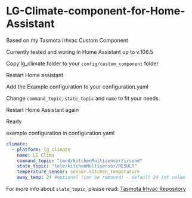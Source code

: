 # LG-Climate-component-for-Home-Assistant
Based on my Tasmota Irhvac Custom Component

Currently tested and woring in Home Assistant up to v.106.5

Copy lg_climate folder to your `config/custom_component` folder

Restart Home assistant

Add the Example configuration to your configuration.yaml

Change `command_topic`, `state_topic` and `name` to fit your needs.

Restart Home Assistant again

Ready

example configuration in configuration.yaml
``` yaml
climate:
  - platform: lg_climate
    name: LG Clima
    command_topic: "cmnd/kitchenMultisensor/irsend"
    state_topic: "tele/kitchenMultisensor/RESULT"
    temperature_sensor: sensor.kitchen_temperature
    away_temp: 24 #optional (can be removed) - default 24 int value
```
For more info about `state_topic`, please read: [Tasmota Irhvac Repository](https://github.com/hristo-atanasov/Tasmota-IRHVAC)
